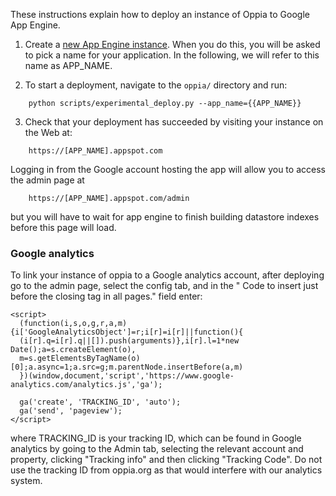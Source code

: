 These instructions explain how to deploy an instance of Oppia to Google App Engine.

1. Create a [new App Engine instance](https://appengine.google.com/). When you do this, you will be asked to pick a name for your application. In the following, we will refer to this name as APP_NAME.

2. To start a deployment, navigate to the `oppia/` directory and run:
  ```
      python scripts/experimental_deploy.py --app_name={{APP_NAME}}
  ```

3. Check that your deployment has succeeded by visiting your instance on the Web at:
  ```
      https://[APP_NAME].appspot.com
  ```
Logging in from the Google account hosting the app will allow you to access the admin page at   
  ```
      https://[APP_NAME].appspot.com/admin
  ``` 
but you will have to wait for app engine to finish building datastore indexes before this page will load.

### Google analytics

To link your instance of oppia to a Google analytics account, after deploying go to the admin page, select the config tab, and in the " Code to insert just before the closing </head> tag in all pages." field enter:
```
<script>
  (function(i,s,o,g,r,a,m){i['GoogleAnalyticsObject']=r;i[r]=i[r]||function(){
  (i[r].q=i[r].q||[]).push(arguments)},i[r].l=1*new Date();a=s.createElement(o),
  m=s.getElementsByTagName(o)[0];a.async=1;a.src=g;m.parentNode.insertBefore(a,m)
  })(window,document,'script','https://www.google-analytics.com/analytics.js','ga');

  ga('create', 'TRACKING_ID', 'auto');
  ga('send', 'pageview');
</script>
```
where TRACKING_ID is your tracking ID, which can be found in Google analytics by going to the Admin tab, selecting the relevant account and property, clicking "Tracking info" and then clicking "Tracking Code". Do not use the tracking ID from oppia.org as that would interfere with our analytics system.
